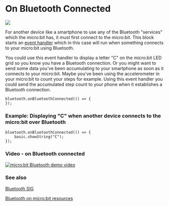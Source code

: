 # On Bluetooth Connected 

![](/static/bluetooth/Bluetooth_SIG.png)

For another device like a smartphone to use any of the Bluetooth "services" which the micro:bit has, it must first connect to the micro:bit. This block starts an [event handler](/reference/event-handler) which in this case will run when something connects to your micro:bit using Bluetooth.

You could use this event handler to display a letter "C" on the micro:bit LED grid so you know you have a Bluetooth connection. Or you might want to send some data you've been accumulating to your smartphone as soon as it connects to your micro:bit. Maybe you've been using the accelerometer in your micro:bit to count your steps for example. Using this event handler you could send the accumulated step count to your phone when it establishes a Bluetooth connection.     

~~~~sig
bluetooth.onBluetoothConnected(() => {
});
~~~~

### Example: Displaying "C" when another device connects to the micro:bit over Bluetooth

~~~~blocks
bluetooth.onBluetoothConnected(() => {
    basic.showString("C");
});
~~~~

### Video - on Bluetooth connected

[![micro:bit Bluetooth demo video](/static/bluetooth/microbit_on_connected.png)](
    http://www.youtube.com/watch?v=HyBcsD9Eh6I "Click to launch YouTube video"
    )

### See also

[Bluetooth SIG](https://www.bluetooth.com)

[Bluetooth on micro:bit resources](http://bluetooth-mdw.blogspot.co.uk/p/bbc-microbit.html)

